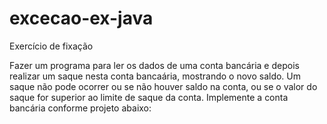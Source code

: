 # excecao-ex-java
Exercício de fixação

Fazer um programa para ler os dados de uma conta bancária e depois realizar um saque nesta conta bancaária, mostrando o novo saldo. Um saque não pode ocorrer ou se não houver saldo na conta, ou se o valor do saque for superior ao limite de saque da conta. Implemente a conta bancária conforme projeto abaixo:
